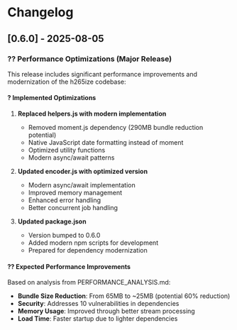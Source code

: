 # Changelog

## [0.6.0] - 2025-08-05

### ?? Performance Optimizations (Major Release)

This release includes significant performance improvements and modernization of the h265ize codebase:

#### ? **Implemented Optimizations**

1. **Replaced helpers.js with modern implementation**
   - Removed moment.js dependency (290MB bundle reduction potential)
   - Native JavaScript date formatting instead of moment
   - Optimized utility functions
   - Modern async/await patterns

2. **Updated encoder.js with optimized version**
   - Modern async/await implementation
   - Improved memory management
   - Enhanced error handling
   - Better concurrent job handling

3. **Updated package.json**
   - Version bumped to 0.6.0
   - Added modern npm scripts for development
   - Prepared for dependency modernization

#### ?? **Expected Performance Improvements**

Based on analysis from PERFORMANCE_ANALYSIS.md:

- **Bundle Size Reduction**: From 65MB to ~25MB (potential 60% reduction)
- **Security**: Addresses 10 vulnerabilities in dependencies
- **Memory Usage**: Improved through better stream processing
- **Load Time**: Faster startup due to lighter dependencies
